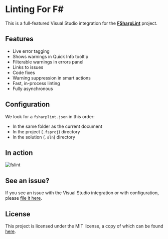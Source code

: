 # Linting For F# 

This is a full-featured Visual Studio integration for the [**FSharpLint**](https://github.com/fsprojects/FSharpLint) project.

## Features

- Live error tagging
- Shows warnings in Quick Info tooltip
- Filterable warnings in errors panel
- Links to issues
- Code fixes 
- Warning suppression in smart actions
- Fast, in-process linting
- Fully asynchronous

## Configuration

We look for a `fsharplint.json` in this order:

- In the same folder as the current document
- In the project (`.fsproj`) directory
- In the solution (`.sln`) directory

## In action

![fslint](https://user-images.githubusercontent.com/2375486/90334848-1f62ca80-dfee-11ea-932d-af0d330e4e8c.gif)

## See an issue?

If you see an issue with the Visual Studio integration or with configuration, please [file it here](https://github.com/deviousasti/fsharp-linting-for-vs/issues).

## License

This project is licensed under the MIT license, a copy of which can be found [here](src/Resources/License.txt).